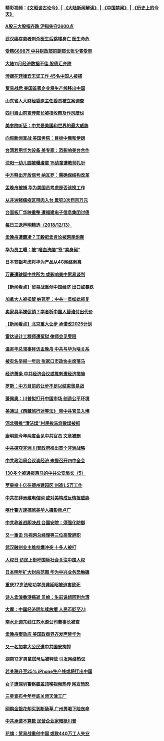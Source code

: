 #### 精彩视频：[《文昭谈古论今》](https://github.com/gfw-breaker/wenzhao/blob/master/README.md?t=12141231) | [《大陆新闻解读》](https://github.com/gfw-breaker/ntdtv-comedy/blob/master/README.md?t=12141231) | [《中国禁闻》](https://github.com/gfw-breaker/ntdtv-news/blob/master/README.md?t=12141231) | [《历史上的今天》](https://github.com/gfw-breaker/today-in-history/blob/master/README.md?t=12141231) 

#### [A股三大股指齐跌 沪指失守2600点](../pages/nsc413/n10910647.md?t=12141231) 


#### [武汉癌症患者刺杀医生后跳楼身亡 医生命危](../pages/nsc413/n10910603.md?t=12141231) 

#### [受贿6698万 中共财政部前副部长张少春受审](../pages/nsc413/n10910731.md?t=12141231) 

#### [大陆11月经济数据不佳 股债汇齐跌](../pages/nsc413/n10910006.md?t=12141231) 

#### [涉嫌在菲律宾无证工作 45名中国人被捕](../pages/nsc413/n10910272.md?t=12141231) 

#### [贸易战后 美国首家企业将生产线移出中国](../pages/nsc413/n10910617.md?t=12141231) 

#### [山东省人大财经委原主任委员被立案调查](../pages/nsc413/n10910252.md?t=12141231) 

#### [四川眉山前宣传部长被指收贿及作风糜烂](../pages/nsc413/n10910388.md?t=12141231) 

#### [美参院听证：中共是美国和世界的最大威胁](../pages/nsc413/n10910375.md?t=12141231) 

#### [向假新闻宣战 美国务院：目标中俄和伊朗](../pages/nsc413/n10909483.md?t=12141231) 

#### [台湾若用华为设备 美专家：恐影响美台合作](../pages/nsc413/n10910065.md?t=12141231) 

#### [沈阳一幼儿园被曝虐童 15幼童遭教师扎针](../pages/nsc413/n10909935.md?t=12141231) 

#### [中方释出开放信号 纳瓦罗：需确保结构改革](../pages/nsc413/n10909485.md?t=12141231) 

#### [孟晚舟被捕 华为美国员考虑是否该换工作](../pages/nsc413/n10909635.md?t=12141231) 

#### [从非洲猪瘟疫区带肉入台 累犯3次罚百万元](../pages/nsc413/n10909972.md?t=12141231) 

#### [台面板厂华映重整 遭福建电子信息集团讨债](../pages/nsc413/n10909925.md?t=12141231) 

#### [每日三退声明精选（2018/12/13）](../pages/nsc413/n10909974.md?t=12141231) 

#### [孟晚舟遭霸凌？王毅挺孟言论被网民炮轰](../pages/nsc413/n10909489.md?t=12141231) 

#### [华为员工曝：被“嗜血洗脑”签“卖身契”](../pages/nsc413/n10909678.md?t=12141231) 

#### [日本软银考虑将华为产品从4G网络剥离](../pages/nsc413/n10909502.md?t=12141231) 

#### [万豪遭骇疑中共所为 或影响美中贸易谈判](../pages/nsc413/n10909029.md?t=12141231) 

#### [【新闻看点】贸易战重创中国经济 出口或暴跌](../pages/nsc413/n10909327.md?t=12141231) 

#### [加拿大人被扣留 纳瓦罗：中共一贯如此报复](../pages/nsc413/n10909446.md?t=12141231) 

#### [卖家具半裸促销？学者析中国人替谁付出代价](../pages/nsc413/n10909430.md?t=12141231) 

#### [【新闻看点】北京重大让步 承诺改2025计划](../pages/nsc413/n10908909.md?t=12141231) 

#### [雷达设计工程师遭冤狱 律师会见受阻](../pages/nsc413/n10909440.md?t=12141231) 

#### [温哥华总领事拜访孟晚舟 中共与华为啥关系](../pages/nsc413/n10909237.md?t=12141231) 

#### [被实名举报一年后 张家口市政协主席落马](../pages/nsc413/n10909352.md?t=12141231) 

#### [经济萧条 中共经济会议或推刺激经济措施](../pages/nsc413/n10909301.md?t=12141231) 

#### [罗斯：中方目前的让步不足以结束贸易战](../pages/nsc413/n10909365.md?t=12141231) 

#### [蓬佩奥：川普拟打开中国市场 创造公平环境](../pages/nsc413/n10909177.md?t=12141231) 

#### [美通过《西藏旅行对等法》 禁中共官员入境](../pages/nsc413/n10909165.md?t=12141231) 

#### [河北强推“清洁煤”村民挨冻烧散煤被抓](../pages/nsc413/n10907618.md?t=12141231) 

#### [康明凯今年两度会见中共官员 文章被删](../pages/nsc413/n10909222.md?t=12141231) 

#### [中共掠夺非洲 川普政府推出首个非洲战略](../pages/nsc413/n10909107.md?t=12141231) 

#### [中共政治局会议谈经济 未提召开四中全会](../pages/nsc413/n10908938.md?t=12141231) 

#### [130多个被通报落马的中共公安局长（5）](../pages/nsc413/n10841078.md?t=12141231) 

#### [苹果投十亿在德州建园区 创造1.5万工作](../pages/nsc413/n10908912.md?t=12141231) 

#### [中共在非洲建电信网 或对美构成反情报威胁](../pages/nsc413/n10908572.md?t=12141231) 


#### [喀什警方逮捕旅美华人摄影师卢广](../pages/nsc413/n10908758.md?t=12141231) 

#### [中共称首战即决战 台国安院：须强化防御](../pages/nsc413/n10908491.md?t=12141231) 

#### [又一重击 乐视网总经理等三位高管辞职](../pages/nsc413/n10908741.md?t=12141231) 

#### [武汉融创业主维权爆冲突 十多人被打](../pages/nsc413/n10908617.md?t=12141231) 

#### [人权日 访民上街吁国际社会关注中国人权](../pages/nsc413/n10908674.md?t=12141231) 

#### [日本明年扩大封杀范围 华为中兴业务恐触礁](../pages/nsc413/n10908418.md?t=12141231) 

#### [重庆77岁法轮功学员龚延昭被迫害致死](../pages/nsc413/n10906097.md?t=12141231) 

#### [诗人孟浪香港癌逝 贝岭：生前说想回到台湾](../pages/nsc413/n10908178.md?t=12141231) 

#### [大摩：中国经济明年续放缓 人民币贬至7.1](../pages/nsc413/n10907763.md?t=12141231) 

#### [南水北调东线江苏水源公司董事长被查](../pages/nsc413/n10907880.md?t=12141231) 

#### [孟晚舟案效应 美国政商界齐发声禁华为](../pages/nsc413/n10907052.md?t=12141231) 

#### [又一名加拿大公民遭中共国安拘押](../pages/nsc413/n10907831.md?t=12141231) 

#### [湖南12岁男童弑母后被释放 引发网络热议](../pages/nsc413/n10907502.md?t=12141231) 

#### [若关税升至25% iPhone生产线或将迁出中国](../pages/nsc413/n10907577.md?t=12141231) 

#### [女子遭深圳警察膝盖顶喉视频热传 网友愤怒](../pages/nsc413/n10907731.md?t=12141231) 

#### [三星宣布今年年底关闭天津工厂](../pages/nsc413/n10907554.md?t=12141231) 

#### [网购金银花却买到断肠草 广州男喝下险丧命](../pages/nsc413/n10907798.md?t=12141231) 

#### [中共承诺不算数 民营企业家暗挺川普](../pages/nsc413/n10903835.md?t=12141231) 

#### [花旗：贸易战重创中国 或致440万工人失业](../pages/nsc413/n10907528.md?t=12141231) 


